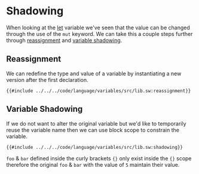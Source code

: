 # Shadowing

When looking at the [let](let.md) variable we've seen that the value can be changed through the use of the `mut` keyword. We can take this a couple steps further through [reassignment](#reassignment) and [variable shadowing](#variable-shadowing).

## Reassignment

We can redefine the type and value of a variable by instantiating a new version after the first declaration.

```sway
{{#include ../../../code/language/variables/src/lib.sw:reassignment}}
```

## Variable Shadowing

If we do not want to alter the original variable but we'd like to temporarily reuse the variable name then we can use block scope to constrain the variable.

```sway
{{#include ../../../code/language/variables/src/lib.sw:shadowing}}
```

`foo` & `bar` defined inside the curly brackets `{}` only exist inside the `{}` scope therefore the original `foo` & `bar` with the value of `5` maintain their value.
